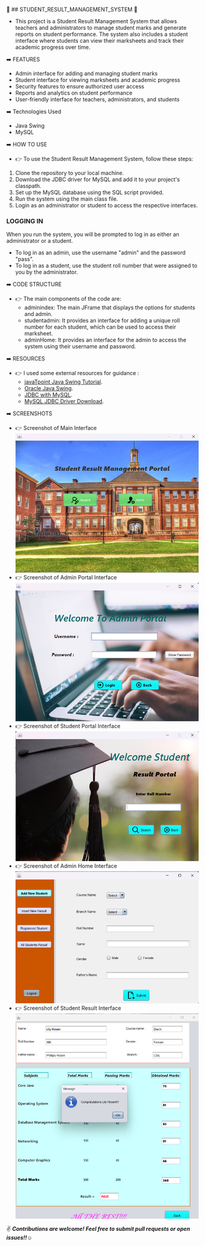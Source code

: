 📌 ## STUDENT_RESULT_MANAGEMENT_SYSTEM :european_post_office:

* This project is a Student Result Management System that allows teachers and administrators to manage student marks and generate reports on student performance. The system also includes a student interface where students can view their marksheets and track their academic progress over time.

:arrow_right: FEATURES
* Admin interface for adding and managing student marks
* Student interface for viewing marksheets and academic progress
* Security features to ensure authorized user access
* Reports and analytics on student performance
* User-friendly interface for teachers, administrators, and students


:arrow_right: Technologies Used
* Java Swing
* MySQL

:arrow_right: HOW TO USE
* :point_right: To use the Student Result Management System, follow these steps:

1. Clone the repository to your local machine.
2. Download the JDBC driver for MySQL and add it to your project's classpath.
3. Set up the MySQL database using the SQL script provided.
4. Run the system using the main class file.
5. Login as an administrator or student to access the respective interfaces.

### LOGGING IN
 When you run the system, you will be prompted to log in as either an administrator or a student.

* To log in as an admin, use the username "admin" and the password "pass".
* To log in as a student, use the student roll number  that were assigned to you by the administrator.

:arrow_right: CODE STRUCTURE
* :point_right: The main components of the code are: 
    * adminindex: The main JFrame that displays the options for students and admin.
    * studentadmin: It provides an interface for adding a unique roll number for each student, which can be used to access their marksheet.
    * adminHome: It provides an interface for the admin to access the system using their username and password. 
 
:arrow_right: RESOURCES
* :point_right: I used some external resources for guidance :
   * [javaTpoint Java Swing Tutorial](https://www.javatpoint.com/java-swing).
   * [Oracle Java Swing](https://docs.oracle.com/javase/tutorial/uiswing/index.html).
   * [JDBC with MySQL](https://www.geeksforgeeks.org/java-database-connectivity-with-mysql/).
   * [MySQL JDBC Driver Download](https://dev.mysql.com/downloads/connector/j/).
 
:arrow_right: SCREENSHOTS
* :point_right: Screenshot of Main Interface
![Screenshot of Main Interface](./srmimages/mainframe.png)
* :point_right: Screenshot of Admin Portal Interface
![Screenshot of Admin portal Interface](./srmimages/adminportal.png)
* :point_right: Screenshot of Student Portal Interface
![Screenshot of Student portal Interface](./srmimages/resultportal.png)
* :point_right: Screenshot of Admin Home Interface
![Screenshot of Admin Home Interface](./srmimages/adminhome.png)
* :point_right: Screenshot of Student Result Interface
![Screenshot of Student Result Interface](./srmimages/studentresult.png)

 
 :v: ***Contributions are welcome! Feel free to submit pull requests or open issues!!***:relaxed:



    


